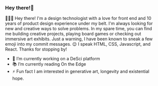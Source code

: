 ### Hey there!👋

👩🏻‍💻 Hey there! I'm a design technologist with a love for front end and 10 years of product design experience under my belt. I'm always looking for new and creative ways to solve problems. In my spare time, you can find me building creative projects, playing board games or checking out immersive art exhibits. Just a warning, I have been known to sneak a few emoji into my commit messages. 😉 I speak HTML, CSS, Javascript, and React. Thanks for stopping by!

- 🔭 I’m currently working on a DeSci platform
- 📚 I’m currently reading On the Edge
- ⚡ Fun fact I am interested in generative art, longevity and existential hope.
